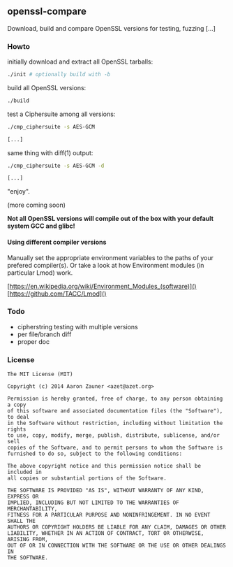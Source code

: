 ## openssl-compare
Download, build and compare OpenSSL versions for testing, fuzzing [...] 

### Howto
initially download and extract all OpenSSL tarballs:
```bash
./init # optionally build with -b
```
build all OpenSSL versions:
```bash
./build
```

test a Ciphersuite among all versions:
```bash
./cmp_ciphersuite -s AES-GCM

[...]
```

same thing with diff(1) output:
```bash
./cmp_ciphersuite -s AES-GCM -d

[...]
```
"enjoy".

(more coming soon)

**Not all OpenSSL versions will compile out of the box with your default system GCC and glibc!**

#### Using different compiler versions
Manually set the appropriate environment variables to the paths of your prefered compiler(s). Or take a look at how Environment modules (in particular Lmod) work. 

[https://en.wikipedia.org/wiki/Environment_Modules_(software)]()    
[https://github.com/TACC/Lmod]()

### Todo
* cipherstring testing with multiple versions
* per file/branch diff
* proper doc

### License
```
The MIT License (MIT)

Copyright (c) 2014 Aaron Zauner <azet@azet.org>

Permission is hereby granted, free of charge, to any person obtaining a copy
of this software and associated documentation files (the "Software"), to deal
in the Software without restriction, including without limitation the rights
to use, copy, modify, merge, publish, distribute, sublicense, and/or sell
copies of the Software, and to permit persons to whom the Software is
furnished to do so, subject to the following conditions:

The above copyright notice and this permission notice shall be included in
all copies or substantial portions of the Software.

THE SOFTWARE IS PROVIDED "AS IS", WITHOUT WARRANTY OF ANY KIND, EXPRESS OR
IMPLIED, INCLUDING BUT NOT LIMITED TO THE WARRANTIES OF MERCHANTABILITY,
FITNESS FOR A PARTICULAR PURPOSE AND NONINFRINGEMENT. IN NO EVENT SHALL THE
AUTHORS OR COPYRIGHT HOLDERS BE LIABLE FOR ANY CLAIM, DAMAGES OR OTHER
LIABILITY, WHETHER IN AN ACTION OF CONTRACT, TORT OR OTHERWISE, ARISING FROM,
OUT OF OR IN CONNECTION WITH THE SOFTWARE OR THE USE OR OTHER DEALINGS IN
THE SOFTWARE.
```

